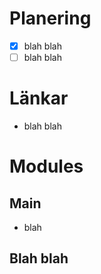 # Planering
- [x] blah blah
- [ ] blah blah

# Länkar
- blah blah

# Modules
## Main
- blah
## Blah blah
